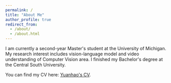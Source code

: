 ```yaml
---
permalink: /
title: "About Me"
author_profile: true
redirect_from: 
  - /about/
  - /about.html
---
```


I am currently a second-year Master's student at the University of Michigan. My research interest includes vision-language model and video understanding of Computer Vision area. I finished my Bachelor's degree at the Central South University. 

You can find my CV here: [Yuanhao's CV](../files/CV.pdf).

